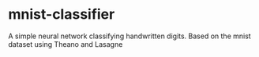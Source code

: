 # mnist-classifier
A simple neural network classifying handwritten digits. Based on the mnist dataset using Theano and Lasagne

